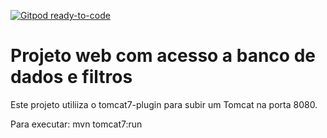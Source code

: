 [![Gitpod ready-to-code](https://img.shields.io/badge/Gitpod-ready--to--code-blue?logo=gitpod)](https://gitpod.io/#https://github.com/mineda/avaliacao-web)

# Projeto web com acesso a banco de dados e filtros
Este projeto utiliiza o tomcat7-plugin para subir um Tomcat na porta 8080.

Para executar: mvn tomcat7:run
